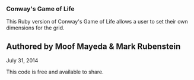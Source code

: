 ### Conway's Game of Life

This Ruby version of Conway's Game of Life allows a user to set their own dimensions for the grid.

## Authored by Moof Mayeda & Mark Rubenstein

July 31, 2014

This code is free and available to share.
